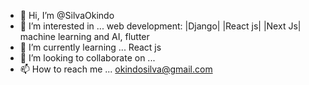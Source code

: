 - 👋 Hi, I’m @SilvaOkindo
- 👀 I’m interested in ... web development: |Django| |React js| |Next Js| machine learning and AI, flutter
- 🌱 I’m currently learning ... React js
- 💞️ I’m looking to collaborate on ...
- 📫 How to reach me ... okindosilva@gmail.com

<!---
SilvaOkindo/SilvaOkindo is a ✨ special ✨ repository because its `README.md` (this file) appears on your GitHub profile.
You can click the Preview link to take a look at your changes.
--->
